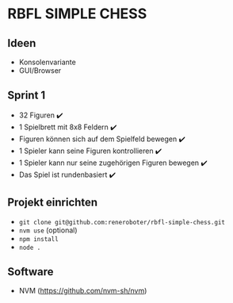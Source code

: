 # RBFL SIMPLE CHESS

## Ideen

- Konsolenvariante 
- GUI/Browser 

## Sprint 1
* 32 Figuren ✔️
* 1 Spielbrett mit 8x8 Feldern ✔️
* Figuren können sich auf dem Spielfeld bewegen ✔️
* 1 Spieler kann seine Figuren kontrollieren ✔️
* 1 Spieler kann nur seine zugehörigen Figuren bewegen ✔️
* Das Spiel ist rundenbasiert ✔️


## Projekt einrichten
* `git clone git@github.com:reneroboter/rbfl-simple-chess.git`
* `nvm use` (optional)
* `npm install`
* `node .`

## Software
* NVM (https://github.com/nvm-sh/nvm)
